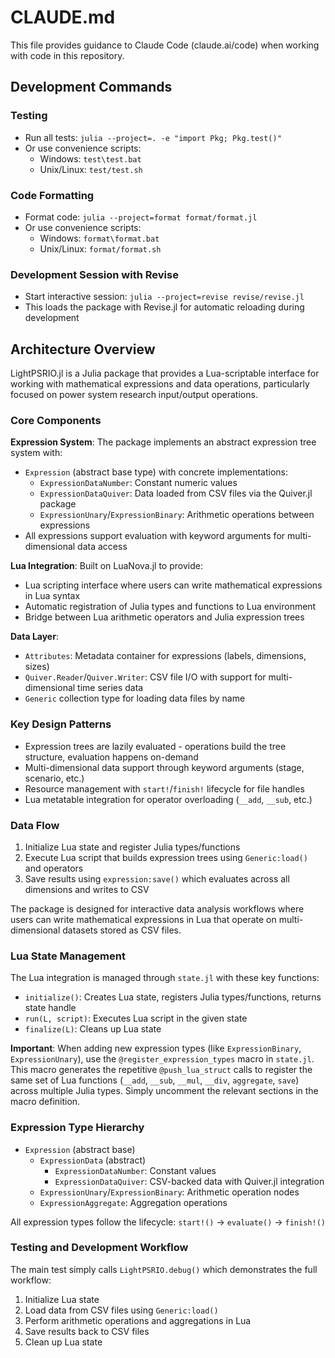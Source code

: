 # CLAUDE.md

This file provides guidance to Claude Code (claude.ai/code) when working with code in this repository.

## Development Commands

### Testing
- Run all tests: `julia --project=. -e "import Pkg; Pkg.test()"`
- Or use convenience scripts:
  - Windows: `test\test.bat`
  - Unix/Linux: `test/test.sh`

### Code Formatting
- Format code: `julia --project=format format/format.jl`
- Or use convenience scripts:
  - Windows: `format\format.bat`
  - Unix/Linux: `format/format.sh`

### Development Session with Revise
- Start interactive session: `julia --project=revise revise/revise.jl`
- This loads the package with Revise.jl for automatic reloading during development

## Architecture Overview

LightPSRIO.jl is a Julia package that provides a Lua-scriptable interface for working with mathematical expressions and data operations, particularly focused on power system research input/output operations.

### Core Components

**Expression System**: The package implements an abstract expression tree system with:
- `Expression` (abstract base type) with concrete implementations:
  - `ExpressionDataNumber`: Constant numeric values
  - `ExpressionDataQuiver`: Data loaded from CSV files via the Quiver.jl package
  - `ExpressionUnary`/`ExpressionBinary`: Arithmetic operations between expressions
- All expressions support evaluation with keyword arguments for multi-dimensional data access

**Lua Integration**: Built on LuaNova.jl to provide:
- Lua scripting interface where users can write mathematical expressions in Lua syntax
- Automatic registration of Julia types and functions to Lua environment
- Bridge between Lua arithmetic operators and Julia expression trees

**Data Layer**:
- `Attributes`: Metadata container for expressions (labels, dimensions, sizes)
- `Quiver.Reader`/`Quiver.Writer`: CSV file I/O with support for multi-dimensional time series data
- `Generic` collection type for loading data files by name

### Key Design Patterns

- Expression trees are lazily evaluated - operations build the tree structure, evaluation happens on-demand
- Multi-dimensional data support through keyword arguments (stage, scenario, etc.)
- Resource management with `start!`/`finish!` lifecycle for file handles
- Lua metatable integration for operator overloading (`__add`, `__sub`, etc.)

### Data Flow

1. Initialize Lua state and register Julia types/functions
2. Execute Lua script that builds expression trees using `Generic:load()` and operators
3. Save results using `expression:save()` which evaluates across all dimensions and writes to CSV

The package is designed for interactive data analysis workflows where users can write mathematical expressions in Lua that operate on multi-dimensional datasets stored as CSV files.

### Lua State Management

The Lua integration is managed through `state.jl` with these key functions:
- `initialize()`: Creates Lua state, registers Julia types/functions, returns state handle
- `run(L, script)`: Executes Lua script in the given state
- `finalize(L)`: Cleans up Lua state

**Important**: When adding new expression types (like `ExpressionBinary`, `ExpressionUnary`), use the `@register_expression_types` macro in `state.jl`. This macro generates the repetitive `@push_lua_struct` calls to register the same set of Lua functions (`__add`, `__sub`, `__mul`, `__div`, `aggregate`, `save`) across multiple Julia types. Simply uncomment the relevant sections in the macro definition.

### Expression Type Hierarchy

- `Expression` (abstract base)
  - `ExpressionData` (abstract)
    - `ExpressionDataNumber`: Constant values
    - `ExpressionDataQuiver`: CSV-backed data with Quiver.jl integration
  - `ExpressionUnary`/`ExpressionBinary`: Arithmetic operation nodes
  - `ExpressionAggregate`: Aggregation operations

All expression types follow the lifecycle: `start!()` → `evaluate()` → `finish!()`

### Testing and Development Workflow

The main test simply calls `LightPSRIO.debug()` which demonstrates the full workflow:
1. Initialize Lua state
2. Load data from CSV files using `Generic:load()`
3. Perform arithmetic operations and aggregations in Lua
4. Save results back to CSV files
5. Clean up Lua state